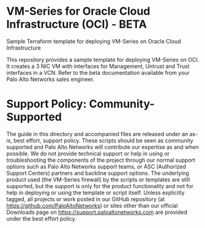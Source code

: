 # VM-Series for Oracle Cloud Infrastructure (OCI) - BETA
Sample Terraform template for deploying VM-Series on Oracle Cloud Infrastructure

This repository provides a sample template for deploying VM-Series on OCI. It creates a 3 NIC VM with interfaces for Management, Untrust and Trust interfaces in a VCN. Refer to the beta documentation available from your Palo Alto Networks sales engineer. 

# Support Policy: Community-Supported
The guide in this directory and accompanied files are released under an as-is, best effort, support policy. These scripts should be seen as community supported and Palo Alto Networks will contribute our expertise as and when possible. We do not provide technical support or help in using or troubleshooting the components of the project through our normal support options such as Palo Alto Networks support teams, or ASC (Authorized Support Centers) partners and backline support options. The underlying product used (the VM-Series firewall) by the scripts or templates are still supported, but the support is only for the product functionality and not for help in deploying or using the template or script itself.
Unless explicitly tagged, all projects or work posted in our GitHub repository (at https://github.com/PaloAltoNetworks) or sites other than our official Downloads page on https://support.paloaltonetworks.com are provided under the best effort policy.
